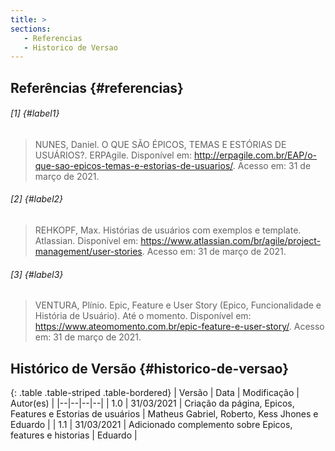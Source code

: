 ```yaml
---
title: >
sections:
   - Referencias
   - Historico de Versao
---
```


## Referências {#referencias}

###### [1] {#label1}
> NUNES, Daniel. O QUE SÃO ÉPICOS, TEMAS E ESTÓRIAS DE USUÁRIOS?. ERPAgile. Disponível em: http://erpagile.com.br/EAP/o-que-sao-epicos-temas-e-estorias-de-usuarios/. Acesso em: 31 de março de 2021.

###### [2] {#label2}
> REHKOPF, Max. Histórias de usuários com exemplos e template. Atlassian. Disponível em: https://www.atlassian.com/br/agile/project-management/user-stories. Acesso em: 31 de março de 2021.

###### [3] {#label3}
> VENTURA, Plínio. Epic, Feature e User Story (Epico, Funcionalidade e História de Usuário). Até o momento. Disponível em: https://www.ateomomento.com.br/epic-feature-e-user-story/. Acesso em: 31 de março de 2021.

## Histórico de Versão {#historico-de-versao}

<div class="table-responsive">

{: .table .table-striped .table-bordered}
| Versão | Data | Modificação | Autor(es) |
|--|--|--|--|
| 1.0 | 31/03/2021 | Criação da página, Epicos, Features e Estorias de usuários | Matheus Gabriel, Roberto, Kess Jhones e Eduardo |
| 1.1 | 31/03/2021 | Adicionado complemento sobre Epicos, features e historias | Eduardo |

</div>

